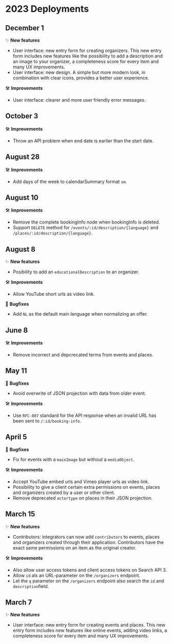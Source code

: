# 2023 Deployments

## December 1

✨ **New features**

* User interface: new entry form for creating organizers. This new entry form includes new features like the possibility to add a description and an image to your organizer, a completeness score for every item and many UX improvements.
* User interface: new design. A simple but more modern look, in combination with clear icons, provides a better user experience.

🛠 **Improvements**

* User interface: clearer and more user friendly error messages.

## October 3

🛠 **Improvements**

* Throw an API problem when end date is earlier than the start date.

## August 28

🛠 **Improvements**

* Add days of the week to calendarSummary format `sm`.

## August 10

🛠 **Improvements**

* Remove the complete bookingInfo node when bookingInfo is deleted.
* Support `DELETE` method for `/events/:id/description/{language}` and `/places/:id/description/{language}`.

## August 8

✨ **New features**

* Posibility to add an `educationalDescription` to an organizer.

🛠 **Improvements**

* Allow YouTube short urls as video link.

🐛 **Bugfixes**

* Add `NL` as the default main language when normalizing an offer.

## June 8

🛠 **Improvements**

* Remove incorrect and depcrecated terms from events and places.

## May 11

🐛 **Bugfixes**

* Avoid overwrite of JSON projection with data from older event.

🛠 **Improvements**

* Use `RFC-807` standard for the API response when an invalid URL has been sent to `/:id/booking-info`.

## April 5

🐛 **Bugfixes**

* Fix for events with a `mainImage` but without a `mediaObject`.

🛠 **Improvements**

* Accept YouTube embed urls and Vimeo player urls as video link.
* Possibility to give a client certain extra permissions on events, places and organizers created by a user or other client.
* Remove deprecated `actortype` on places in their JSON projection.

## March 15

✨ **New features**

* Contributors: integrators can now add `contributors` to events, places and organizers created through their application. Contributors have the exact same permissions on an item as the original creator.

🛠 **Improvements**

* Also allow user access tokens and client access tokens on Search API 3.
* Allow `id` als an URL-parameter on the `/organizers` endpoint.
* Let the `q` parameter on the `/organizers` endpoint also search the `id` and `description`field.

## March 7

✨ **New features**

* User interface: new entry form for creating events and places. This new entry form includes new features like online events, adding video links, a completeness score for every item and many UX improvements.
